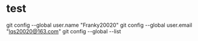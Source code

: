 # test


git config --global user.name "Franky20020"
git config --global user.email "lqs20020@163.com"
git config --global --list
